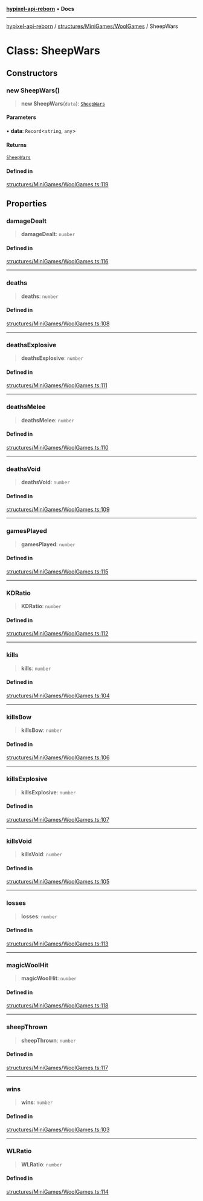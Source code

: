 [**hypixel-api-reborn**](../../../../README.md) • **Docs**

***

[hypixel-api-reborn](../../../../modules.md) / [structures/MiniGames/WoolGames](../README.md) / SheepWars

# Class: SheepWars

## Constructors

### new SheepWars()

> **new SheepWars**(`data`): [`SheepWars`](SheepWars.md)

#### Parameters

• **data**: `Record`\<`string`, `any`\>

#### Returns

[`SheepWars`](SheepWars.md)

#### Defined in

[structures/MiniGames/WoolGames.ts:119](https://github.com/Kathund/REBORN-docs-TEST/blob/226e7f6a62bb6bca87ef0828ac84e9098d59f860/src/structures/MiniGames/WoolGames.ts#L119)

## Properties

### damageDealt

> **damageDealt**: `number`

#### Defined in

[structures/MiniGames/WoolGames.ts:116](https://github.com/Kathund/REBORN-docs-TEST/blob/226e7f6a62bb6bca87ef0828ac84e9098d59f860/src/structures/MiniGames/WoolGames.ts#L116)

***

### deaths

> **deaths**: `number`

#### Defined in

[structures/MiniGames/WoolGames.ts:108](https://github.com/Kathund/REBORN-docs-TEST/blob/226e7f6a62bb6bca87ef0828ac84e9098d59f860/src/structures/MiniGames/WoolGames.ts#L108)

***

### deathsExplosive

> **deathsExplosive**: `number`

#### Defined in

[structures/MiniGames/WoolGames.ts:111](https://github.com/Kathund/REBORN-docs-TEST/blob/226e7f6a62bb6bca87ef0828ac84e9098d59f860/src/structures/MiniGames/WoolGames.ts#L111)

***

### deathsMelee

> **deathsMelee**: `number`

#### Defined in

[structures/MiniGames/WoolGames.ts:110](https://github.com/Kathund/REBORN-docs-TEST/blob/226e7f6a62bb6bca87ef0828ac84e9098d59f860/src/structures/MiniGames/WoolGames.ts#L110)

***

### deathsVoid

> **deathsVoid**: `number`

#### Defined in

[structures/MiniGames/WoolGames.ts:109](https://github.com/Kathund/REBORN-docs-TEST/blob/226e7f6a62bb6bca87ef0828ac84e9098d59f860/src/structures/MiniGames/WoolGames.ts#L109)

***

### gamesPlayed

> **gamesPlayed**: `number`

#### Defined in

[structures/MiniGames/WoolGames.ts:115](https://github.com/Kathund/REBORN-docs-TEST/blob/226e7f6a62bb6bca87ef0828ac84e9098d59f860/src/structures/MiniGames/WoolGames.ts#L115)

***

### KDRatio

> **KDRatio**: `number`

#### Defined in

[structures/MiniGames/WoolGames.ts:112](https://github.com/Kathund/REBORN-docs-TEST/blob/226e7f6a62bb6bca87ef0828ac84e9098d59f860/src/structures/MiniGames/WoolGames.ts#L112)

***

### kills

> **kills**: `number`

#### Defined in

[structures/MiniGames/WoolGames.ts:104](https://github.com/Kathund/REBORN-docs-TEST/blob/226e7f6a62bb6bca87ef0828ac84e9098d59f860/src/structures/MiniGames/WoolGames.ts#L104)

***

### killsBow

> **killsBow**: `number`

#### Defined in

[structures/MiniGames/WoolGames.ts:106](https://github.com/Kathund/REBORN-docs-TEST/blob/226e7f6a62bb6bca87ef0828ac84e9098d59f860/src/structures/MiniGames/WoolGames.ts#L106)

***

### killsExplosive

> **killsExplosive**: `number`

#### Defined in

[structures/MiniGames/WoolGames.ts:107](https://github.com/Kathund/REBORN-docs-TEST/blob/226e7f6a62bb6bca87ef0828ac84e9098d59f860/src/structures/MiniGames/WoolGames.ts#L107)

***

### killsVoid

> **killsVoid**: `number`

#### Defined in

[structures/MiniGames/WoolGames.ts:105](https://github.com/Kathund/REBORN-docs-TEST/blob/226e7f6a62bb6bca87ef0828ac84e9098d59f860/src/structures/MiniGames/WoolGames.ts#L105)

***

### losses

> **losses**: `number`

#### Defined in

[structures/MiniGames/WoolGames.ts:113](https://github.com/Kathund/REBORN-docs-TEST/blob/226e7f6a62bb6bca87ef0828ac84e9098d59f860/src/structures/MiniGames/WoolGames.ts#L113)

***

### magicWoolHit

> **magicWoolHit**: `number`

#### Defined in

[structures/MiniGames/WoolGames.ts:118](https://github.com/Kathund/REBORN-docs-TEST/blob/226e7f6a62bb6bca87ef0828ac84e9098d59f860/src/structures/MiniGames/WoolGames.ts#L118)

***

### sheepThrown

> **sheepThrown**: `number`

#### Defined in

[structures/MiniGames/WoolGames.ts:117](https://github.com/Kathund/REBORN-docs-TEST/blob/226e7f6a62bb6bca87ef0828ac84e9098d59f860/src/structures/MiniGames/WoolGames.ts#L117)

***

### wins

> **wins**: `number`

#### Defined in

[structures/MiniGames/WoolGames.ts:103](https://github.com/Kathund/REBORN-docs-TEST/blob/226e7f6a62bb6bca87ef0828ac84e9098d59f860/src/structures/MiniGames/WoolGames.ts#L103)

***

### WLRatio

> **WLRatio**: `number`

#### Defined in

[structures/MiniGames/WoolGames.ts:114](https://github.com/Kathund/REBORN-docs-TEST/blob/226e7f6a62bb6bca87ef0828ac84e9098d59f860/src/structures/MiniGames/WoolGames.ts#L114)

